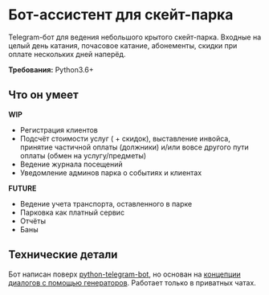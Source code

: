 # Бот-ассистент для скейт-парка

Telegram-бот для ведения небольшого крытого скейт-парка.
Входные на целый день катания, почасовое катание, абонементы,
скидки при оплате нескольких дней наперёд.

**Требования:** Python3.6+

## Что он умеет

**WIP**
- Регистрация клиентов
- Подсчёт стоимости услуг ( + скидок),
выставление инвойса, принятие частичной оплаты (должники)
и/или вовсе другого пути оплаты (обмен на услугу/предметы)
- Ведение журнала посещений
- Уведомление админов парка о событиях и клиентах

**FUTURE**
- Ведение учета транспорта, оставленного в парке
- Парковка как платный сервис
- Отчёты
- Баны


## Технические детали
Бот написан поверх [python-telegram-bot](https://github.com/python-telegram-bot/python-telegram-bot),
но основан на [концепции диалогов с помощью генераторов](https://habrahabr.ru/post/316666/).
Работает только в приватных чатах.